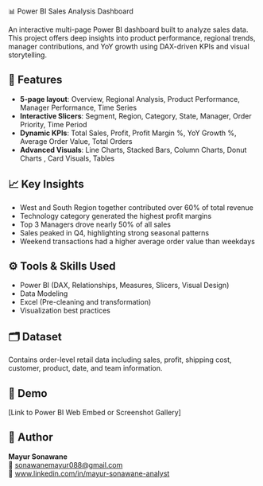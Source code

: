 📊 Power BI Sales Analysis Dashboard 

An interactive multi-page Power BI dashboard built to analyze sales data. This project offers deep insights into product performance, regional trends, manager contributions, and YoY growth using DAX-driven KPIs and visual storytelling.

## 🚀 Features
- **5-page layout**: Overview, Regional Analysis, Product Performance, Manager Performance, Time Series
- **Interactive Slicers**: Segment, Region, Category, State, Manager, Order Priority, Time Period
- **Dynamic KPIs**: Total Sales, Profit, Profit Margin %, YoY Growth %, Average Order Value, Total Orders
- **Advanced Visuals**: Line Charts, Stacked Bars, Column Charts, Donut Charts , Card Visuals,  Tables

## 📈 Key Insights
- West and South Region together contributed over 60% of total revenue
- Technology category generated the highest profit margins
- Top 3 Managers drove nearly 50% of all sales
- Sales peaked in Q4, highlighting strong seasonal patterns
- Weekend transactions had a higher average order value than weekdays

## ⚙️ Tools & Skills Used
- Power BI (DAX, Relationships, Measures, Slicers, Visual Design)
- Data Modeling
- Excel (Pre-cleaning and transformation)
- Visualization best practices

## 🗂️ Dataset
Contains order-level retail data including sales, profit, shipping cost, customer, product, date, and team information.

## 📎 Demo
[Link to Power BI Web Embed or Screenshot Gallery]

## 👤 Author
**Mayur Sonawane**  
📧 sonawanemayur088@gmail.com  
🔗 www.linkedin.com/in/mayur-sonawane-analyst  
